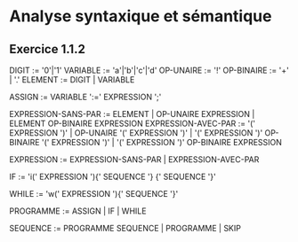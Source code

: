 # Analyse syntaxique et sémantique

## Exercice 1.1.2

DIGIT := '0'|'1'
VARIABLE := 'a'|'b'|'c'|'d'
OP-UNAIRE := '!'
OP-BINAIRE := '+' | '.'
ELEMENT := DIGIT | VARIABLE

ASSIGN := VARIABLE ':=' EXPRESSION ';'

EXPRESSION-SANS-PAR := ELEMENT | OP-UNAIRE EXPRESSION | ELEMENT OP-BINAIRE EXPRESSION 
EXPRESSION-AVEC-PAR := '(' EXPRESSION ')' | OP-UNAIRE '(' EXPRESSION ')' | '(' EXPRESSION ')' OP-BINAIRE '(' EXPRESSION ')'
		     | '(' EXPRESSION ')' OP-BINAIRE EXPRESSION

EXPRESSION := EXPRESSION-SANS-PAR | EXPRESSION-AVEC-PAR

IF := 'i(' EXPRESSION '){' SEQUENCE '} {' SEQUENCE '}'

WHILE := 'w(' EXPRESSION '){' SEQUENCE '}'

PROGRAMME := ASSIGN | IF | WHILE 

SEQUENCE := PROGRAMME SEQUENCE | PROGRAMME | SKIP
